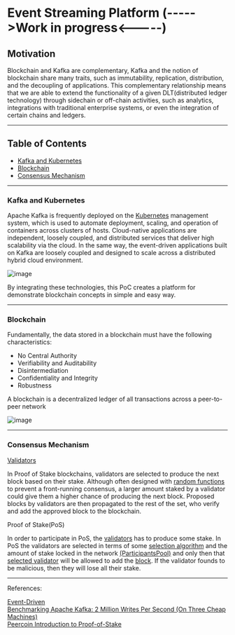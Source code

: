 # Event Streaming Platform (----->Work in progress<-----)

## Motivation

Blockchain and Kafka are complementary, Kafka and the notion of blockchain share many traits, such as immutability, replication, distribution, and the decoupling of applications. This complementary relationship means that we are able to extend the functionality of a given DLT(distributed ledger technology) through sidechain or off-chain activities, such as analytics, integrations with traditional enterprise systems, or even the integration of certain chains and ledgers. 
 
<hr>

## Table of Contents<br>
<ul>
<li><a href="https://github.com/gcp-development/event-streaming-platform/blob/main/README.md#proof-of-conceptkafka" target="_self">Kafka and Kubernetes</a></li>
<li><a href="https://github.com/gcp-development/event-streaming-platform/blob/main/README.md#blockchain" target="_self">Blockchain</a></li> 
<li><a href="https://github.com/gcp-development/event-streaming-platform#consensus-mechanism" target="_self">Consensus Mechanism</a></li>
</ul>
<hr>

### Kafka and Kubernetes

Apache Kafka is frequently deployed on the [Kubernetes](https://kubernetes.io/) management system, which is used to automate deployment, scaling, and operation of containers across clusters of hosts. Cloud-native applications are independent, loosely coupled, and distributed services that deliver high scalability via the cloud. In the same way, the event-driven applications built on Kafka are loosely coupled and designed to scale across a distributed hybrid cloud environment.

![image](https://user-images.githubusercontent.com/76512851/205594178-5de3849d-9e34-4920-ba2b-4e2326469168.png)

By integrating these technologies, this PoC creates a platform for demonstrate blockchain concepts in simple and easy way.

<hr>

### Blockchain

Fundamentally, the data stored in a blockchain must have the following characteristics:
<ul>
 <li>No Central Authority</li>
 <li>Verifiability and Auditability</li>
 <li>Disintermediation</li>
 <li>Confidentiality and Integrity</li>
 <li>Robustness</li>
</ul>

A blockchain is a decentralized ledger of all transactions across a peer-to-peer network

![image](https://user-images.githubusercontent.com/76512851/206766875-be6a8c1b-f274-4aa9-8389-78747e4fe1f9.png)

<hr>

### Consensus Mechanism

[Validators](https://github.com/gcp-development/event-streaming-platform/blob/main/basic-blockchain/src/main/java/org/blockchain/Validator.java)

In Proof of Stake blockchains, validators are selected to produce the next block based on their stake. Although often designed with [random functions](https://github.com/gcp-development/event-streaming-platform/blob/main/basic-blockchain/src/main/java/org/blockchain/ParticipantsPool.java#L53) to prevent a front-running consensus, a larger amount staked by a validator could give them a higher chance of producing the next block. Proposed blocks by validators are then propagated to the rest of the set, who verify and add the approved block to the blockchain. 

Proof of Stake(PoS)

In order to participate in PoS, the [validators](https://github.com/gcp-development/event-streaming-platform/blob/main/basic-blockchain/src/main/java/org/blockchain/Validator.java) has to produce some stake. In PoS the validators are selected in terms of some [selection algorithm](https://github.com/gcp-development/event-streaming-platform/blob/main/basic-blockchain/src/main/java/org/blockchain/ParticipantsPool.java#L53) and the amount of stake locked in the network [(ParticipantsPool)](https://github.com/gcp-development/event-streaming-platform/blob/main/basic-blockchain/src/main/java/org/blockchain/ParticipantsPool.java) and only then that [selected validator](https://github.com/gcp-development/event-streaming-platform/blob/main/basic-blockchain/src/main/java/org/blockchain/ParticipantsPool.java#L53) will be allowed to add the [block](https://github.com/gcp-development/event-streaming-platform/blob/main/basic-blockchain/src/main/java/org/blockchain/Block.java). If the validator founds to be malicious, then they will lose all their stake.



<hr>
References:<br>

[Event-Driven](https://martinfowler.com/articles/201701-event-driven.html)<br>
[Benchmarking Apache Kafka: 2 Million Writes Per Second (On Three Cheap Machines)](https://engineering.linkedin.com/kafka/benchmarking-apache-kafka-2-million-writes-second-three-cheap-machines)<br>
[Peercoin Introduction to Proof-of-Stake](https://www.peercoin.net/docs/proof-of-stake)<br>
